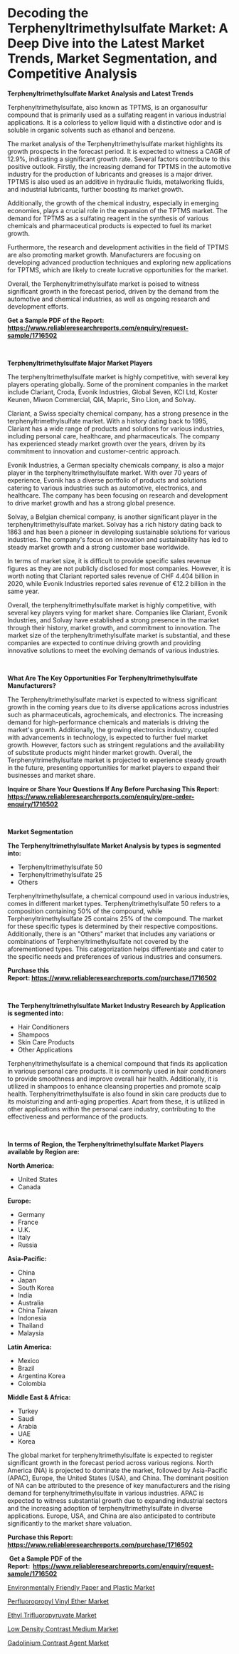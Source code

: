 <p><h1>Decoding the Terphenyltrimethylsulfate Market: A Deep Dive into the Latest Market Trends, Market Segmentation, and Competitive Analysis</h1></p><p><strong>Terphenyltrimethylsulfate Market Analysis and Latest Trends</strong></p>
<p><p>Terphenyltrimethylsulfate, also known as TPTMS, is an organosulfur compound that is primarily used as a sulfating reagent in various industrial applications. It is a colorless to yellow liquid with a distinctive odor and is soluble in organic solvents such as ethanol and benzene.</p><p>The market analysis of the Terphenyltrimethylsulfate market highlights its growth prospects in the forecast period. It is expected to witness a CAGR of 12.9%, indicating a significant growth rate. Several factors contribute to this positive outlook. Firstly, the increasing demand for TPTMS in the automotive industry for the production of lubricants and greases is a major driver. TPTMS is also used as an additive in hydraulic fluids, metalworking fluids, and industrial lubricants, further boosting its market growth.</p><p>Additionally, the growth of the chemical industry, especially in emerging economies, plays a crucial role in the expansion of the TPTMS market. The demand for TPTMS as a sulfating reagent in the synthesis of various chemicals and pharmaceutical products is expected to fuel its market growth.</p><p>Furthermore, the research and development activities in the field of TPTMS are also promoting market growth. Manufacturers are focusing on developing advanced production techniques and exploring new applications for TPTMS, which are likely to create lucrative opportunities for the market.</p><p>Overall, the Terphenyltrimethylsulfate market is poised to witness significant growth in the forecast period, driven by the demand from the automotive and chemical industries, as well as ongoing research and development efforts.</p></p>
<p><strong>Get a Sample PDF of the Report:&nbsp; <a href="https://www.reliableresearchreports.com/enquiry/request-sample/1716502">https://www.reliableresearchreports.com/enquiry/request-sample/1716502</a></strong></p>
<p>&nbsp;</p>
<p><strong>Terphenyltrimethylsulfate Major Market Players</strong></p>
<p><p>The terphenyltrimethylsulfate market is highly competitive, with several key players operating globally. Some of the prominent companies in the market include Clariant, Croda, Evonik Industries, Global Seven, KCI Ltd, Koster Keunen, Miwon Commercial, QIA, Mapric, Sino Lion, and Solvay.</p><p>Clariant, a Swiss specialty chemical company, has a strong presence in the terphenyltrimethylsulfate market. With a history dating back to 1995, Clariant has a wide range of products and solutions for various industries, including personal care, healthcare, and pharmaceuticals. The company has experienced steady market growth over the years, driven by its commitment to innovation and customer-centric approach.</p><p>Evonik Industries, a German specialty chemicals company, is also a major player in the terphenyltrimethylsulfate market. With over 70 years of experience, Evonik has a diverse portfolio of products and solutions catering to various industries such as automotive, electronics, and healthcare. The company has been focusing on research and development to drive market growth and has a strong global presence.</p><p>Solvay, a Belgian chemical company, is another significant player in the terphenyltrimethylsulfate market. Solvay has a rich history dating back to 1863 and has been a pioneer in developing sustainable solutions for various industries. The company's focus on innovation and sustainability has led to steady market growth and a strong customer base worldwide.</p><p>In terms of market size, it is difficult to provide specific sales revenue figures as they are not publicly disclosed for most companies. However, it is worth noting that Clariant reported sales revenue of CHF 4.404 billion in 2020, while Evonik Industries reported sales revenue of €12.2 billion in the same year.</p><p>Overall, the terphenyltrimethylsulfate market is highly competitive, with several key players vying for market share. Companies like Clariant, Evonik Industries, and Solvay have established a strong presence in the market through their history, market growth, and commitment to innovation. The market size of the terphenyltrimethylsulfate market is substantial, and these companies are expected to continue driving growth and providing innovative solutions to meet the evolving demands of various industries.</p></p>
<p>&nbsp;</p>
<p><strong>What Are The Key Opportunities For Terphenyltrimethylsulfate Manufacturers?</strong></p>
<p><p>The Terphenyltrimethylsulfate market is expected to witness significant growth in the coming years due to its diverse applications across industries such as pharmaceuticals, agrochemicals, and electronics. The increasing demand for high-performance chemicals and materials is driving the market's growth. Additionally, the growing electronics industry, coupled with advancements in technology, is expected to further fuel market growth. However, factors such as stringent regulations and the availability of substitute products might hinder market growth. Overall, the Terphenyltrimethylsulfate market is projected to experience steady growth in the future, presenting opportunities for market players to expand their businesses and market share.</p></p>
<p><strong>Inquire or Share Your Questions If Any Before Purchasing This Report: <a href="https://www.reliableresearchreports.com/enquiry/pre-order-enquiry/1716502">https://www.reliableresearchreports.com/enquiry/pre-order-enquiry/1716502</a></strong></p>
<p>&nbsp;</p>
<p><strong>Market Segmentation</strong></p>
<p><strong>The Terphenyltrimethylsulfate Market Analysis by types is segmented into:</strong></p>
<p><ul><li>Terphenyltrimethylsulfate 50</li><li>Terphenyltrimethylsulfate 25</li><li>Others</li></ul></p>
<p><p>Terphenyltrimethylsulfate, a chemical compound used in various industries, comes in different market types. Terphenyltrimethylsulfate 50 refers to a composition containing 50% of the compound, while Terphenyltrimethylsulfate 25 contains 25% of the compound. The market for these specific types is determined by their respective compositions. Additionally, there is an "Others" market that includes any variations or combinations of Terphenyltrimethylsulfate not covered by the aforementioned types. This categorization helps differentiate and cater to the specific needs and preferences of various industries and consumers.</p></p>
<p><strong>Purchase this Report:&nbsp;<a href="https://www.reliableresearchreports.com/purchase/1716502">https://www.reliableresearchreports.com/purchase/1716502</a></strong></p>
<p>&nbsp;</p>
<p><strong>The Terphenyltrimethylsulfate Market Industry Research by Application is segmented into:</strong></p>
<p><ul><li>Hair Conditioners</li><li>Shampoos</li><li>Skin Care Products</li><li>Other Applications</li></ul></p>
<p><p>Terphenyltrimethylsulfate is a chemical compound that finds its application in various personal care products. It is commonly used in hair conditioners to provide smoothness and improve overall hair health. Additionally, it is utilized in shampoos to enhance cleansing properties and promote scalp health. Terphenyltrimethylsulfate is also found in skin care products due to its moisturizing and anti-aging properties. Apart from these, it is utilized in other applications within the personal care industry, contributing to the effectiveness and performance of the products.</p></p>
<p>&nbsp;</p>
<p><strong>In terms of Region, the Terphenyltrimethylsulfate Market Players available by Region are:</strong></p>
<p>
    <p> <strong> North America: </strong>
        <ul>
            <li>United States</li>
            <li>Canada</li>
        </ul>
        </p> 
    <p> <strong> Europe: </strong>
        <ul>
            <li>Germany</li>
            <li>France</li>
            <li>U.K.</li>
            <li>Italy</li>
            <li>Russia</li>
        </ul>
        </p> 
    <p> <strong> Asia-Pacific: </strong>
        <ul>
            <li>China</li>
            <li>Japan</li>
            <li>South Korea</li>
            <li>India</li>
            <li>Australia</li>
            <li>China Taiwan</li>
            <li>Indonesia</li>
            <li>Thailand</li>
            <li>Malaysia</li>
        </ul>
        </p> 
    <p> <strong> Latin America: </strong>
        <ul>
            <li>Mexico</li>
            <li>Brazil</li>
            <li>Argentina Korea</li>
            <li>Colombia</li>
        </ul>
        </p> 
    <p> <strong> Middle East & Africa: </strong>
        <ul>
            <li>Turkey</li>
            <li>Saudi</li>
            <li>Arabia</li>
            <li>UAE</li>
            <li>Korea</li>
        </ul>
    </p>
    </p>
<p><p>The global market for terphenyltrimethylsulfate is expected to register significant growth in the forecast period across various regions. North America (NA) is projected to dominate the market, followed by Asia-Pacific (APAC), Europe, the United States (USA), and China. The dominant position of NA can be attributed to the presence of key manufacturers and the rising demand for terphenyltrimethylsulfate in various industries. APAC is expected to witness substantial growth due to expanding industrial sectors and the increasing adoption of terphenyltrimethylsulfate in diverse applications. Europe, USA, and China are also anticipated to contribute significantly to the market share valuation.</p></p>
<p><strong>Purchase this Report: <a href="https://www.reliableresearchreports.com/purchase/1716502">https://www.reliableresearchreports.com/purchase/1716502</a></strong></p>
<p>&nbsp;<strong>Get a Sample PDF of the Report:&nbsp;&nbsp;<a href="https://www.reliableresearchreports.com/enquiry/request-sample/1716502">https://www.reliableresearchreports.com/enquiry/request-sample/1716502</a></strong></p>
<p><strong></strong></p>
<p><p><a href="https://medium.com/@akshatsharma12/environmentally-friendly-paper-and-plastic-market-the-key-to-successful-business-strategy-forecast-31ed9975a026">Environmentally Friendly Paper and Plastic Market</a></p><p><a href="https://www.linkedin.com/pulse/perfluoropropyl-vinyl-ether-market-research-report-provides-qyk0f/">Perfluoropropyl Vinyl Ether Market</a></p><p><a href="https://www.linkedin.com/pulse/ethyl-trifluoropyruvate-market-size-2023-2030-global-2pxmf/">Ethyl Trifluoropyruvate Market</a></p><p><a href="https://github.com/aasishrp01/Market-Research-Report-List-1/blob/main/low-density-contrast-medium-market.md">Low Density Contrast Medium Market</a></p><p><a href="https://github.com/Paul14Anderson63/Market-Research-Report-List-1/blob/main/gadolinium-contrast-agent-market.md">Gadolinium Contrast Agent Market</a></p></p>